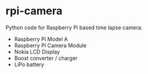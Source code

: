 rpi-camera
==========

Python code for Raspberry Pi based time lapse camera.
* Raspberry Pi Model A
* Raspberry Pi Camera Module
* Nokia LCD Display
* Boost converter / charger
* LiPo battery
